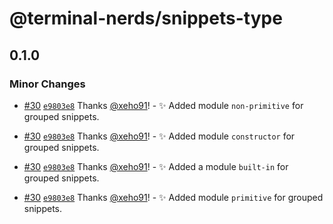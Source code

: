 # @terminal-nerds/snippets-type<!-- markdownlint-disable line-length list-marker-space no-duplicate-header ul-style ul-indent no-bare-urls -->

## 0.1.0

### Minor Changes

-   [#30](https://github.com/terminal-nerds/snippets/pull/30) [`e9803e8`](https://github.com/terminal-nerds/snippets/commit/e9803e80c0e6b640e8dacae911e8579847e9f0c5) Thanks [@xeho91](https://github.com/xeho91)! - ✨ Added module `non-primitive` for grouped snippets.

-   [#30](https://github.com/terminal-nerds/snippets/pull/30) [`e9803e8`](https://github.com/terminal-nerds/snippets/commit/e9803e80c0e6b640e8dacae911e8579847e9f0c5) Thanks [@xeho91](https://github.com/xeho91)! - ✨ Added module `constructor` for grouped snippets.

-   [#30](https://github.com/terminal-nerds/snippets/pull/30) [`e9803e8`](https://github.com/terminal-nerds/snippets/commit/e9803e80c0e6b640e8dacae911e8579847e9f0c5) Thanks [@xeho91](https://github.com/xeho91)! - ✨ Added a module `built-in` for grouped snippets.

-   [#30](https://github.com/terminal-nerds/snippets/pull/30) [`e9803e8`](https://github.com/terminal-nerds/snippets/commit/e9803e80c0e6b640e8dacae911e8579847e9f0c5) Thanks [@xeho91](https://github.com/xeho91)! - ✨ Added module `primitive` for grouped snippets.
